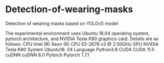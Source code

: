# Detection-of-wearing-masks
Detection of wearing masks based on YOLOv5 model

The experimental environment uses Ubuntu 18.04 operating system, pytorch architecture, and NVIDIA Tesla K80 graphics card. Details are as follows: 
CPU	            Intel (R) Xeon (R) CPU E5-2678 v3 @ 2.50GHz
GPU	               NVIDIA Tesla K80
System	             Ubuntu18. 04
Language	           Python3.8
CUDA	               CUDA 11.0
cuDNN	               cuDNN 8.0
Pytorch	           Pytorch 1.7.1
